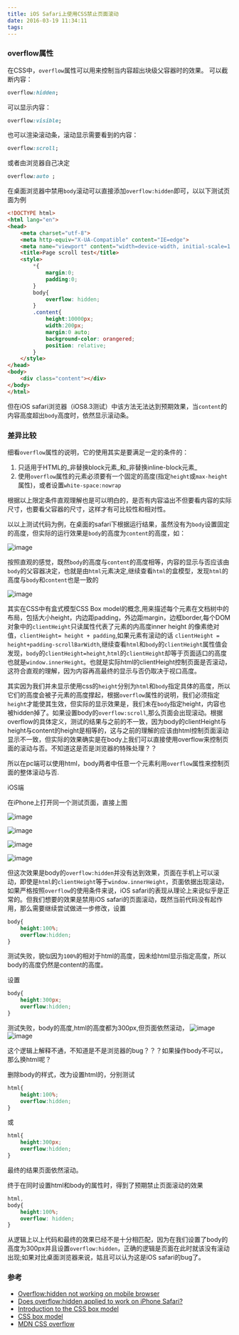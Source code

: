 ```yaml
---
title: iOS Safari上使用CSS禁止页面滚动
date: 2016-03-19 11:34:11
tags:
---
```



### overflow属性
在CSS中，`overflow`属性可以用来控制当内容超出块级父容器时的效果。
可以截断内容：
```css
overflow:hidden;
```
可以显示内容：
```css
overflow:visible;
```
也可以渲染滚动条，滚动显示需要看到的内容：
```css
overflow:scroll;
```
或者由浏览器自己决定
```css
overflow:auto ;
```
在桌面浏览器中禁用`body`滚动可以直接添加`overflow:hidden`即可，以以下测试页面为例
```html
<!DOCTYPE html>
<html lang="en">
<head>
	<meta charset="utf-8">
    <meta http-equiv="X-UA-Compatible" content="IE=edge">
	<meta name="viewport" content="width=device-width, initial-scale=1.0, maximum-scale=1.0, user-scalable=no">
    <title>Page scroll test</title>
	<style>
    	*{
        	margin:0;
            padding:0;
	    }
	    body{
    	    overflow: hidden;
        }
    	.content{
        	height:10000px;
            width:200px;
	        margin:0 auto;
    	    background-color: orangered;
        	position: relative;
        }
	</style>
</head>
<body>
	<div class="content"></div>
</body>
</html>
```

但在iOS safari浏览器（iOS8.3测试）中该方法无法达到预期效果，当`content`的内容高度超出`body`高度时，依然显示滚动条。

### 差异比较

细看`overflow`属性的说明，它的使用其实是要满足一定的条件的：

1. 只适用于HTML的_非替换block元素_和_非替换inline-block元素_
2. 使用`overflow`属性的元素必须要有一个固定的高度(指定`height`或`max-height`属性)，或者设置`white-space:nowrap`

根据以上限定条件直观理解也是可以明白的，是否有内容溢出不但要看内容的实际尺寸，也要看父容器的尺寸，这样才有可比较性和相对性。

以以上测试代码为例，在桌面的safari下根据运行结果，虽然没有为`body`设置固定的高度，但实际的运行效果是`body`的高度为`content`的高度，如：

![image](/img/2016-03-19-desktop.png)

按照直观的感觉，既然`body`的高度与`content`的高度相等，内容的显示与否应该由`body`的父容器决定，也就是由`html`元素决定,继续查看`html`的盒模型，发现`html`的高度与`body`和`content`也是一致的

![image](/img/2016-03-19-desktop_html.png)


其实在CSS中有盒式模型CSS Box model的概念,用来描述每个元素在文档树中的布局，包括大小height，内边距padding，外边距margin，边框border,每个DOM对象中的`clientHeight`只读属性代表了元素的内高度inner height 的像素绝对值，`clientHeight= height + padding`,如果元素有滚动的话 `clientHeight = height+padding-scrollBarWidth`,继续查看`html`和`body`的`clientHeight`属性值会发现，`body`的`clientHeight=height`,`html`的`clientHeight`却等于页面适口的高度也就是`window.innerHeight`。也就是实际html的clientHeight控制页面是否滚动，这符合直观的理解，因为内容再高最终的显示与否仍取决于视口高度。

其实因为我们并未显示使用css的`height`分别为`html`和`body`指定具体的高度，所以它们的高度会被子元素的高度撑起，根据`overflow`属性的说明，我们必须指定`height`才能使其生效，但实际的显示效果是，我们未在`body`指定height，内容也被hidden掉了。如果设置body的`overflow:scroll`,那么页面会出现滚动。根据overflow的具体定义，测试的结果与之前的不一致，因为body的clientHeight与height与content的height是相等的，这与之前的理解的应该由html控制页面滚动显示不一致，但实际的效果确实是在body上我们可以直接使用overflow来控制页面的滚动与否。不知道这是否是浏览器的特殊处理？？

所以在pc端可以使用html，body两者中任意一个元素利用`overflow`属性来控制页面的整体滚动与否.

iOS端

在iPhone上打开同一个测试页面，直接上图

![image](/img/2016-03-19-ios_body.png)

![image](/img/2016-03-19-ios_body_cli.png)

![image](/img/2016-03-19-ios_html.png)

![image](/img/2016-03-19-ios_html_cli.png)


但这次效果是body的`overflow:hidden`并没有达到效果，页面在手机上可以滚动，即使是`html`的`clientHeight`等于`window.innerHeight`，页面依据出现滚动，如果严格按照`overflow`的使用条件来说，iOS safari的表现从理论上来说似乎是正常的。但我们想要的效果是禁用iOS safari的页面滚动，既然当前代码没有起作用，那么需要继续尝试做进一步修改，设置
```css
body{
	height:100%;
	overflow:hidden;
}
```
测试失败，貌似因为`100%`的相对于html的高度，因未给html显示指定高度，所以body的高度仍然是content的高度。

设置
```css
body{
	height:300px;
	overflow:hidden;
}
```
测试失败，body的高度,html的高度都为300px,但页面依然滚动，
![image](/img/2016-03-19-body_300.png)
![image](/img/2016-03-19-html_300.png)

这个逻辑上解释不通，不知道是不是浏览器的bug？？？如果操作body不可以，那么换html呢？

删除body的样式，改为设置html的，分别测试
```css
html{
	height:100%;
	overflow:hidden;
}
```
或
```css
html{
	height:300px;
	overflow:hidden;
}
```
最终的结果页面依然滚动。

终于在同时设置html和body的属性时，得到了预期禁止页面滚动的效果
```css
html,
body{
    height:100%;
    overflow: hidden;
}
```

从逻辑上以上代码和最终的效果已经不是十分相匹配，因为在我们设置了body的高度为300px并且设置`overflow:hidden`，正确的逻辑是页面在此时就该没有滚动出现;如果对比桌面浏览器来说，姑且可以认为这是iOS safari的bug了。

### 参考
+ [Overflow:hidden not working on mobile browser][1]
+ [Does overflow:hidden applied to <body> work on iPhone Safari?][2]
+ [Introduction to the CSS box model][3]
+ [CSS box model][4]
+ [MDN CSS overflow][5]

[1]: http://stackoverflow.com/questions/18268300/overflowhidden-not-working-on-mobile-browser
[2]: http://stackoverflow.com/questions/3047337/does-overflowhidden-applied-to-body-work-on-iphone-safari
[3]: https://developer.mozilla.org/en-US/docs/Web/CSS/CSS_Box_Model/Introduction_to_the_CSS_box_model
[4]: http://www.w3.org/TR/CSS21/box.html
[5]: https://developer.mozilla.org/en-US/docs/Web/CSS/overflow
